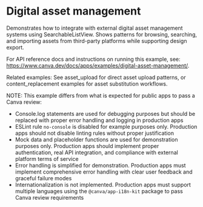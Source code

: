 # Digital asset management

Demonstrates how to integrate with external digital asset management systems using SearchableListView. Shows patterns for browsing, searching, and importing assets from third-party platforms while supporting design export.

For API reference docs and instructions on running this example, see: https://www.canva.dev/docs/apps/examples/digital-asset-management/.

Related examples: See asset_upload for direct asset upload patterns, or content_replacement examples for asset substitution workflows.

NOTE: This example differs from what is expected for public apps to pass a Canva review:

- Console.log statements are used for debugging purposes but should be replaced with proper error handling and logging in production apps
- ESLint rule `no-console` is disabled for example purposes only. Production apps should not disable linting rules without proper justification
- Mock data and placeholder functions are used for demonstration purposes only. Production apps should implement proper authentication, real API integration, and compliance with external platform terms of service
- Error handling is simplified for demonstration. Production apps must implement comprehensive error handling with clear user feedback and graceful failure modes
- Internationalization is not implemented. Production apps must support multiple languages using the `@canva/app-i18n-kit` package to pass Canva review requirements
